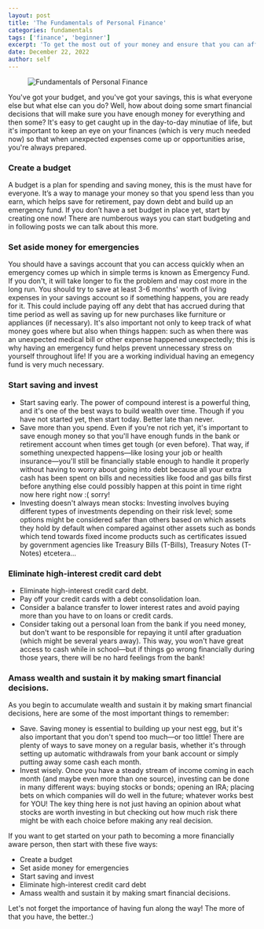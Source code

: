 ```yaml
---
layout: post
title: 'The Fundamentals of Personal Finance'
categories: fundamentals
tags: ['finance', 'beginner']
excerpt: 'To get the most out of your money and ensure that you can afford everything, make smart decisions about how to use it.'
date: December 22, 2022
author: self
---
```


<figure style="width: 600px" class="align-center">
  <img src="{{ '/images/blog/fundamentals-personal-finance.png' | absolute_url }}" alt="Fundamentals of Personal Finance">
</figure>   

You've got your budget, and you've got your savings, this is what everyone else but what else can you do? Well, how about doing some smart financial decisions that will make sure you have enough money for everything and then some? It's easy to get caught up in the day-to-day minutiae of life, but it's important to keep an eye on your finances (which is very much needed now) so that when unexpected expenses come up or opportunities arise, you're always prepared.

### Create a budget

A budget is a plan for spending and saving money, this is the must have for everyone. It’s a way to manage your money so that you spend less than you earn, which helps save for retirement, pay down debt and build up an emergency fund. If you don’t have a set budget in place yet, start by creating one now! There are numberous ways you can start budgeting and in following posts we can talk about this more.

### Set aside money for emergencies

You should have a savings account that you can access quickly when an emergency comes up which in simple terms is known as Emergency Fund. If you don't, it will take longer to fix the problem and may cost more in the long run. You should try to save at least 3-6 months' worth of living expenses in your savings account so if something happens, you are ready for it. This could include paying off any debt that has accrued during that time period as well as saving up for new purchases like furniture or appliances (if necessary). It's also important not only to keep track of what money goes where but also when things happen: such as when there was an unexpected medical bill or other expense happened unexpectedly; this is why having an emergency fund helps prevent unnecessary stress on yourself throughout life! If you are a working individual having an emegency fund is very much necessary.

### Start saving and invest

- Start saving early. The power of compound interest is a powerful thing, and it's one of the best ways to build wealth over time. Though if you have not started yet, then start today. Better late than never.
- Save more than you spend. Even if you're not rich yet, it's important to save enough money so that you'll have enough funds in the bank or retirement account when times get tough (or even before). That way, if something unexpected happens—like losing your job or health insurance—you'll still be financially stable enough to handle it properly without having to worry about going into debt because all your extra cash has been spent on bills and necessities like food and gas bills first before anything else could possibly happen at this point in time right now here right now :( sorry!
- Investing doesn't always mean stocks: Investing involves buying different types of investments depending on their risk level; some options might be considered safer than others based on which assets they hold by default when compared against other assets such as bonds which tend towards fixed income products such as certificates issued by government agencies like Treasury Bills (T-Bills), Treasury Notes (T-Notes) etcetera...

### Eliminate high-interest credit card debt

- Eliminate high-interest credit card debt.
- Pay off your credit cards with a debt consolidation loan.
- Consider a balance transfer to lower interest rates and avoid paying more than you have to on loans or credit cards.
- Consider taking out a personal loan from the bank if you need money, but don't want to be responsible for repaying it until after graduation (which might be several years away). This way, you won't have great access to cash while in school—but if things go wrong financially during those years, there will be no hard feelings from the bank!

### Amass wealth and sustain it by making smart financial decisions.

As you begin to accumulate wealth and sustain it by making smart financial decisions, here are some of the most important things to remember:

- Save. Saving money is essential to building up your nest egg, but it's also important that you don't spend too much—or too little! There are plenty of ways to save money on a regular basis, whether it's through setting up automatic withdrawals from your bank account or simply putting away some cash each month.
- Invest wisely. Once you have a steady stream of income coming in each month (and maybe even more than one source), investing can be done in many different ways: buying stocks or bonds; opening an IRA; placing bets on which companies will do well in the future; whatever works best for YOU! The key thing here is not just having an opinion about what stocks are worth investing in but checking out how much risk there might be with each choice before making any real decision.

If you want to get started on your path to becoming a more financially aware person, then start with these five ways:

- Create a budget
- Set aside money for emergencies
- Start saving and invest
- Eliminate high-interest credit card debt
- Amass wealth and sustain it by making smart financial decisions.

Let's not forget the importance of having fun along the way! The more of that you have, the better.:)
